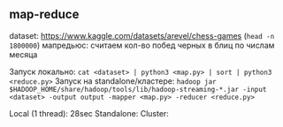 ## map-reduce
dataset: https://www.kaggle.com/datasets/arevel/chess-games (`head -n 1800000`)
мапредьюс: считаем кол-во побед черных в блиц по числам месяца

Запуск локально: `cat <dataset> | python3 <map.py> | sort | python3 <reduce.py>`
Запуск на standalone/кластере:
`hadoop jar $HADOOP_HOME/share/hadoop/tools/lib/hadoop-streaming-*.jar -input <dataset> -output output -mapper <map.py> -reducer <reduce.py>`

Local (1 thread): 28sec
Standalone:
Cluster:
